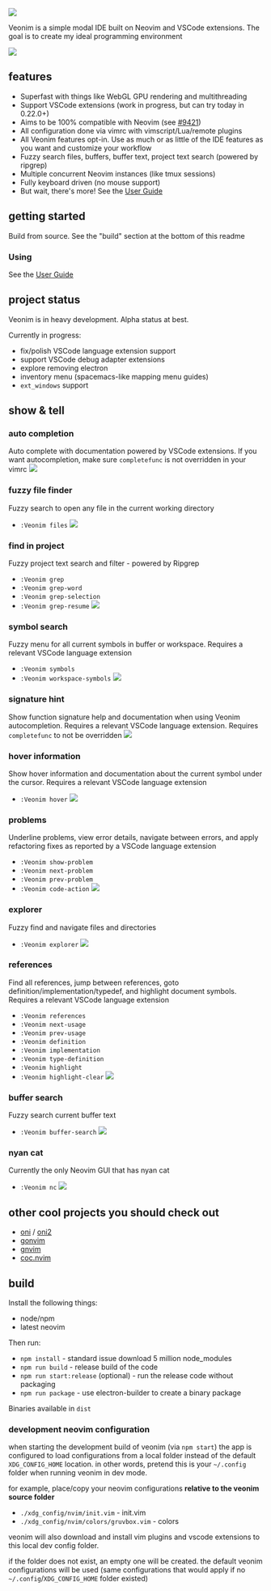 ![](https://veonim.github.io/veonim/header.png)

Veonim is a simple modal IDE built on Neovim and VSCode extensions. The goal is to create my ideal programming environment

![](https://veonim.github.io/veonim/smart.png)

## features
- Superfast with things like WebGL GPU rendering and multithreading
- Support VSCode extensions (work in progress, but can try today in 0.22.0+)
- Aims to be 100% compatible with Neovim (see [#9421](https://github.com/neovim/neovim/issues/9421))
- All configuration done via vimrc with vimscript/Lua/remote plugins
- All Veonim features opt-in. Use as much or as little of the IDE features as you want and customize your workflow
- Fuzzy search files, buffers, buffer text, project text search (powered by ripgrep)
- Multiple concurrent Neovim instances (like tmux sessions)
- Fully keyboard driven (no mouse support)
- But wait, there's more! See the [User Guide](docs/readme.md)

## getting started

Build from source. See the "build" section at the bottom of this readme

### Using
See the [User Guide](docs/readme.md)

## project status
Veonim is in heavy development. Alpha status at best.

Currently in progress:
- fix/polish VSCode language extension support
- support VSCode debug adapter extensions
- explore removing electron
- inventory menu (spacemacs-like mapping menu guides)
- `ext_windows` support

## show & tell

### auto completion
Auto complete with documentation powered by VSCode extensions. If you want autocompletion, make sure `completefunc` is not overridden in your vimrc
![](https://veonim.github.io/veonim/completion.png)

### fuzzy file finder
Fuzzy search to open any file in the current working directory
- `:Veonim files`
![](https://veonim.github.io/veonim/files.png)

### find in project
Fuzzy project text search and filter - powered by Ripgrep
- `:Veonim grep`
- `:Veonim grep-word`
- `:Veonim grep-selection`
- `:Veonim grep-resume`
![](https://veonim.github.io/veonim/grep.png)

### symbol search
Fuzzy menu for all current symbols in buffer or workspace. Requires a relevant VSCode language extension
- `:Veonim symbols`
- `:Veonim workspace-symbols`
![](https://veonim.github.io/veonim/symbols.png)

### signature hint
Show function signature help and documentation when using Veonim autocompletion. Requires a relevant VSCode language extension. Requires `completefunc` to not be overridden
![](https://veonim.github.io/veonim/hint.png)

### hover information
Show hover information and documentation about the current symbol under the cursor. Requires a relevant VSCode language extension
- `:Veonim hover`
![](https://veonim.github.io/veonim/hover.png)

### problems
Underline problems, view error details, navigate between errors, and apply refactoring fixes as reported by a VSCode language extension
- `:Veonim show-problem`
- `:Veonim next-problem`
- `:Veonim prev-problem`
- `:Veonim code-action`
![](https://veonim.github.io/veonim/problems.png)

### explorer
Fuzzy find and navigate files and directories
- `:Veonim explorer`
![](https://veonim.github.io/veonim/explorer.png)

### references
Find all references, jump between references, goto definition/implementation/typedef, and highlight document symbols. Requires a relevant VSCode language extension
- `:Veonim references`
- `:Veonim next-usage`
- `:Veonim prev-usage`
- `:Veonim definition`
- `:Veonim implementation`
- `:Veonim type-definition`
- `:Veonim highlight`
- `:Veonim highlight-clear`
![](https://veonim.github.io/veonim/references.png)

### buffer search
Fuzzy search current buffer text
- `:Veonim buffer-search`
![](https://veonim.github.io/veonim/buffer-search.png)

### nyan cat
Currently the only Neovim GUI that has nyan cat
- `:Veonim nc`
![](https://veonim.github.io/veonim/nyan.png)

## other cool projects you should check out

- [oni](https://github.com/onivim/oni) / [oni2](https://github.com/onivim/oni2)
- [gonvim](https://github.com/akiyosi/gonvim)
- [gnvim](https://github.com/vhakulinen/gnvim)
- [coc.nvim](https://github.com/neoclide/coc.nvim)

## build

Install the following things:
- node/npm
- latest neovim

Then run:
- `npm install` - standard issue download 5 million node_modules
- `npm run build` - release build of the code
- `npm run start:release` (optional) - run the release code without packaging
- `npm run package` - use electron-builder to create a binary package

Binaries available in `dist`

### development neovim configuration

when starting the development build of veonim (via `npm start`) the app is configured to load configurations from a local folder instead of the default `XDG_CONFIG_HOME` location. in other words, pretend this is your `~/.config` folder when running veonim in dev mode.

for example, place/copy your neovim configurations **relative to the veonim source folder**
- `./xdg_config/nvim/init.vim` - init.vim
- `./xdg_config/nvim/colors/gruvbox.vim` - colors

veonim will also download and install vim plugins and vscode extensions to this local dev config folder.

if the folder does not exist, an empty one will be created. the default veonim configurations will be used (same configurations that would apply if no `~/.config`/`XDG_CONFIG_HOME` folder existed)
